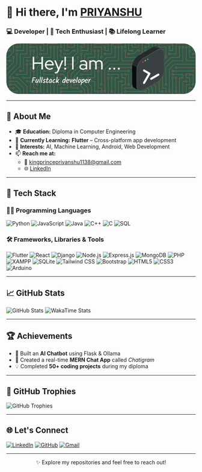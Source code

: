 # 👋 Hi there, I'm [PRIYANSHU](https://github.com/King-Priyanshu)

### 💻 Developer | 🚀 Tech Enthusiast | 📚 Lifelong Learner

![Profile Banner](github-header-image.png)

---

## 🚀 About Me

- 🎓 **Education:** Diploma in Computer Engineering  
- 📱 **Currently Learning:** **Flutter** – Cross-platform app development  
- 🎯 **Interests:** AI, Machine Learning, Android, Web Development  
- 📫 **Reach me at:**  
  - 📧 [kingprincepriyanshu1138@gmail.com](mailto:kingprincepriyanshu1138@gmail.com)  
  - 🌐 [LinkedIn](https://www.linkedin.com/in/priyanshu-7581932a8/)

---

## 🧠 Tech Stack

### 👨‍💻 Programming Languages
![Python](https://img.shields.io/badge/Python-3776AB?style=for-the-badge&logo=python&logoColor=white)
![JavaScript](https://img.shields.io/badge/JavaScript-F7DF1E?style=for-the-badge&logo=javascript&logoColor=black)
![Java](https://img.shields.io/badge/Java-007396?style=for-the-badge&logo=java&logoColor=white)
![C++](https://img.shields.io/badge/C++-00599C?style=for-the-badge&logo=cplusplus&logoColor=white)
![C](https://img.shields.io/badge/C-00599C?style=for-the-badge&logo=c&logoColor=white)
![SQL](https://img.shields.io/badge/SQL-4479A1?style=for-the-badge&logo=postgresql&logoColor=white)

### 🛠 Frameworks, Libraries & Tools
![Flutter](https://img.shields.io/badge/Flutter-02569B?style=for-the-badge&logo=flutter&logoColor=white)
![React](https://img.shields.io/badge/React-61DAFB?style=for-the-badge&logo=react&logoColor=black)
![Django](https://img.shields.io/badge/Django-092E20?style=for-the-badge&logo=django&logoColor=white)
![Node.js](https://img.shields.io/badge/Node.js-339933?style=for-the-badge&logo=nodedotjs&logoColor=white)
![Express.js](https://img.shields.io/badge/Express.js-000000?style=for-the-badge&logo=express&logoColor=white)
![MongoDB](https://img.shields.io/badge/MongoDB-47A248?style=for-the-badge&logo=mongodb&logoColor=white)
![PHP](https://img.shields.io/badge/PHP-777BB4?style=for-the-badge&logo=php&logoColor=white)
![XAMPP](https://img.shields.io/badge/XAMPP-FB7A24?style=for-the-badge&logo=xampp&logoColor=white)
![SQLite](https://img.shields.io/badge/SQLite-003B57?style=for-the-badge&logo=sqlite&logoColor=white)
![Tailwind CSS](https://img.shields.io/badge/TailwindCSS-06B6D4?style=for-the-badge&logo=tailwindcss&logoColor=white)
![Bootstrap](https://img.shields.io/badge/Bootstrap-563D7C?style=for-the-badge&logo=bootstrap&logoColor=white)
![HTML5](https://img.shields.io/badge/HTML5-E34F26?style=for-the-badge&logo=html5&logoColor=white)
![CSS3](https://img.shields.io/badge/CSS3-1572B6?style=for-the-badge&logo=css3&logoColor=white)
![Arduino](https://img.shields.io/badge/Arduino-00979D?style=for-the-badge&logo=arduino&logoColor=white)

---

## 📈 GitHub Stats

![GitHub Stats](https://github-readme-stats.vercel.app/api?username=King-Priyanshu&show_icons=true&theme=radical)
![WakaTime Stats](https://github-readme-stats.vercel.app/api/wakatime?username=King-Priyanshu&layout=compact&theme=radical)

---

## 🏆 Achievements

- 🧠 Built an **AI Chatbot** using Flask & Ollama  
- 💬 Created a real-time **MERN Chat App** called *Chatigram*  
- 💡 Completed **50+ coding projects** during my diploma  

---

## 🏅 GitHub Trophies

![GitHub Trophies](https://github-profile-trophy.vercel.app/?username=King-Priyanshu&theme=juicyfresh&no-frame=true&no-bg=true)

---

## 🌐 Let's Connect

[![LinkedIn](https://img.shields.io/badge/LinkedIn-0077B5?style=for-the-badge&logo=linkedin&logoColor=white)](https://www.linkedin.com/in/priyanshu-7581932a8/)
[![GitHub](https://img.shields.io/badge/GitHub-181717?style=for-the-badge&logo=github&logoColor=white)](https://github.com/King-Priyanshu)
[![Gmail](https://img.shields.io/badge/Gmail-D14836?style=for-the-badge&logo=gmail&logoColor=white)](mailto:kingprincepriyanshu1138@gmail.com)

---

<p align="center">✨ Explore my repositories and feel free to reach out!</p>
